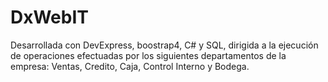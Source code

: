 # DxWebIT
Desarrollada con DevExpress, boostrap4, C# y SQL, dirigida a la ejecución de operaciones efectuadas por los siguientes departamentos de la empresa: Ventas, Credito, Caja, Control Interno y Bodega.


